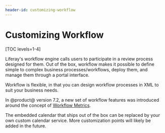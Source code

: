 ```yaml
---
header-id: customizing-workflow
---
```


# Customizing Workflow

[TOC levels=1-4]

Liferay's workflow engine calls users to participate in a review process
designed for them. Out of the box, workflow makes it possible to define simple
to complex business processes/workflows, deploy them, and manage them through
a portal interface.

Workflow is flexible, in that you can design workflow processes in XML to suit
your business needs.

In @product@ version 7.2, a new set of workflow features was introduced around
the concept of [Workflow Metrics](/docs/7-2/user/-/knowledge_base/u/workflow-metrics-the-service-level-agreement-sla).

The embedded calendar that ships out of the box can be replaced by your own
custom calendar service. More customization points will likely be added in the
future.
